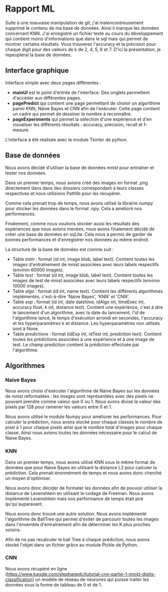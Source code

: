 # Rapport ML

Suite à une mauvaise manipulation de git, j'ai malencontreusement supprimé le contenu de ma base de données. Ainsi il manque les données concernant KNN. J'ai enregistré un fichier texte au cours du développement qui contient moins d'informations que dans le sql mais qui permet de montrer certains résultats. Vous trouverez l'accuracy et la précision pour chaque digit pour des valeurs de k de 2, 4, 5, 6 et 7. D'ici la présentation, je repeuplerai la base de données.

## Interface graphique

Interface simple avec deux pages différentes : 

- **mainUI** est le point d'entrée de l'interface. Des onglets permettent d'accéder aux différentes pages.
- **pagePredict** qui contient une page permettant de choisir un algorithme parmi KNN, Naïve Bayes et CNN afin de l'exécuter. Cette page contient un cadre qui permet de dessiner le nombre à reconnaître.
- **pageExperiments** qui permet la sélection d'une expérience et d'en visualiser les différents résultats : accuracy, précision, recall et f-mesure.

L'interface à été réalisée avec le module Tkinter de python.

## Base de données

Nous avons décidé d'utiliser la base de données mnist pour entraîner et tester nos données.

Dans un premier temps, nous avions créé des images en format .png directement dans dans des dossiers correspondant à leurs classes respectives et nous utilisions Pathlib pour les récupérer.

Comme cela prenait trop de temps, nous avons utilisé la librairie numpy pour stocker les données dans le format .npy. Cela a amélioré nos performances.

Finalement, comme nous voulions stocker aussi les résultats des expériences que nous avions menées, nous avons finalement décidé de créer une base de données en sqLite. Cela nous a permis de garder de bonnes performances et d'enregistrer nos données au même endroit.

La structure de la base de données est comme suit :

- Table *train* : format (id int, image blob, label text). Contient toutes les images d'entraînement de mnist associées avec leurs labels respectifs (environ 60000 images).
- Table *test* : format (id int, image blob, label text). Contient toutes les images de test de mnist associées avec leurs labels respectifs (environ 10000 images).
- Table *algo* : format (id int, name text). Contient les différents algorithmes implémentés, c'est-à-dire 'Naive Bayes', 'KNN' et 'CNN'.
- Table *exp* : format (id int, date datetime, idAlgo int, timeExec int, accuracy float, k int, distance text). Contient une expérience, c'est à dire le lancement d'un algorithme, avec la date du lancement, l'id de l'algorithme lancé, le temps d'exécution arrondi en secondes, l'accuracy et les hyperparamètres k et distance. Les hyperparamètres non utilisés sont à None.
- Table *predictions* : format (idExp int, idTest int, prediction text). Contient toutes les prédictions associées à une expérience et à une image de test. Le champ prediction contient la prédiction effectuée par l'algorithme.

## Algorithmes

### Naive Bayes

Nous avons choisi d'exécuter l'algorithme de Naive Bayes sur les données de mnist reformatées : les images sont représentées avec des pixels ne pouvant prendre comme valeur que 0 ou 1. Nous avons divisé la valeur des pixels par 128 pour ramener les valeurs entre 0 et 1.

Nous avons utilisé le module Numpy pour améliorer les performances. Pour calculer la prédiction, nous avons stocké pour chaque classes le nombre de pixel à 1 pour chaque pixels ainsi que le nombre total d'images pour chaque classe. Ainsi nous avions toutes les données nécessaire pour le calcul de Naive Bayes.

### KNN

Dans un premier temps, nous avons utilisé KNN sous le même format de données que pour Naive Bayes en utilisant la distance L2 pour calculer la prédiction. Cela prenait énormément de temps et nous avons donc cherché un moyen d'optimiser.

Nous avons donc décider de formater les données afin de pouvoir utiliser la distance de Levenshtein en utilisant le codage de Freeman. Nous avons implémenté Levenshtein mais nos performance de temps était pire qu'qu'auparavant.

Nous avons donc trouvé une autre solution. Nous avons implémenté l'algorithme de BallTree qui permet d'éviter de parcourir toutes les images dans l'ensemble d'entraînement afin de déterminer les K plus proches voisins.

Afin de ne pas recalculer le ball Tree à chaque prédiction, nous avons stocké l'objet dans un fichier grâce au module Pickle de Python.

### CNN

Nous avons récupéré en ligne (https://www.kaggle.com/stephanedc/tutorial-cnn-partie-1-mnist-digits-classification) un modèle de réseau de neurones qui puisse traiter les données sous la forme de tableau de 0 et de 1. 
